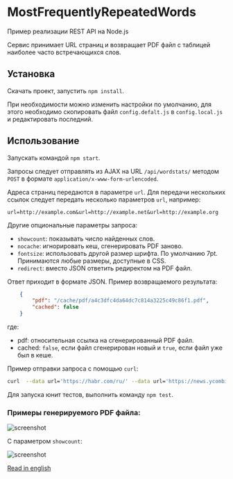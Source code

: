 MostFrequentlyRepeatedWords
===========================

Пример реализации REST API на Node.js

Сервис принимает URL страниц и возвращает PDF файл с таблицей наиболее часто встречающихся слов.

Установка
---------

Скачать проект, запустить `npm install`.

При необходимости можно изменить настройки по умолчанию, для этого необходимо скопировать файл `config.defalt.js` в `config.local.js` и редактировать последний.

Использование
-------------

Запускать командой `npm start`.

Запросы следует отправлять из AJAX на URL `/api/wordstats/` методом `POST` в формате `application/x-www-form-urlencoded`.

Адреса страниц передаются в параметре `url`. Для передачи нескольких ссылок следует передать несколько параметров `url`, например:

    url=http://example.com&url=http://example.net&url=http://example.org

Другие опциональные параметры запроса:

* `showcount`: показывать число найденных слов.
* `nocache`: игнорировать кеш, сгенерировать PDF заново.
* `fontsize`: использовать другой размер шрифта. По умолчанию 7pt. Принимаются любые размеры, доступные в CSS.
* `redirect`: вместо JSON ответить редиректом на PDF файл.

Ответ приходит в формате JSON. Пример возвращаемого результата:

```json
    {
        "pdf": "/cache/pdf/a4c3dfc4da64dc7c814a3225c49c86f1.pdf",
        "cached": false
    }
```

где:

* pdf: относительная ссылка на сгенерированный PDF файл.
* cached: `false`, если файл сгенерирован новый и `true`, если файл уже был в кеше.

Пример отправки запроса с помощью `curl`:

```bash
curl  --data url='https://habr.com/ru/' --data url='https://news.ycombinator.com/item?id=20685944' 'http://localhost:8080/api/wordstats/'
```

Для запуска юнит тестов, выполнить команду `npm test`.

### Примеры генерируемого PDF файла:

![screenshot](https://i.imgur.com/RY3xHb2.png)

С параметром `showcount`:

![screenshot](https://i.imgur.com/qk6PwXZ.png)

[Read in english](https://github.com/rekcuFniarB/MostFrequentlyRepeatedWords#readme)
